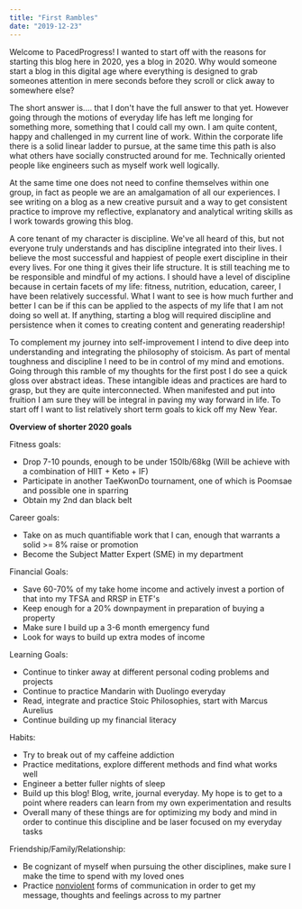 ```yaml
---
title: "First Rambles"
date: "2019-12-23"
---
```


Welcome to PacedProgress! I wanted to start off with the reasons for starting this blog here in 2020, yes a blog in 2020. Why would someone start a blog in this digital age where everything is designed to grab someones attention in mere seconds before they scroll or click away to somewhere else?

The short answer is.... that I don't have the full answer to that yet. However going through the motions of everyday life has left me longing for something more, something that I could call my own. I am quite content, happy and challenged in my current line of work. Within the corporate life there is a solid linear ladder to pursue, at the same time this path is also what others have socially constructed around for me. Technically oriented people like engineers such as myself work well logically.  
  
At the same time one does not need to confine themselves within one group, in fact as people we are an amalgamation of all our experiences. I see writing on a blog as a new creative pursuit and a way to get consistent practice to improve my reflective, explanatory and analytical writing skills as I work towards growing this blog.

A core tenant of my character is discipline. We've all heard of this, but not everyone truly understands and has discipline integrated into their lives. I believe the most successful and happiest of people exert discipline in their every lives. For one thing it gives their life structure. It is still teaching me to be responsible and mindful of my actions. I should have a level of discipline because in certain facets of my life: fitness, nutrition, education, career, I have been relatively successful. What I want to see is how much further and better I can be if this can be applied to the aspects of my life that I am not doing so well at. If anything, starting a blog will required discipline and persistence when it comes to creating content and generating readership!

To complement my journey into self-improvement I intend to dive deep into understanding and integrating the philosophy of stoicism. As part of mental toughness and discipline I need to be in control of my mind and emotions. Going through this ramble of my thoughts for the first post I do see a quick gloss over abstract ideas. These intangible ideas and practices are hard to grasp, but they are quite interconnected. When manifested and put into fruition I am sure they will be integral in paving my way forward in life. To start off I want to list relatively short term goals to kick off my New Year.

**Overview of shorter 2020 goals**

Fitness goals:

- Drop 7-10 pounds, enough to be under 150lb/68kg (Will be achieve with a combination of HIIT + Keto + IF)
- Participate in another TaeKwonDo tournament, one of which is Poomsae and possible one in sparring
- Obtain my 2nd dan black belt

Career goals:

- Take on as much quantifiable work that I can, enough that warrants a solid >= 8% raise or promotion
- Become the Subject Matter Expert (SME) in my department

Financial Goals:

- Save 60-70% of my take home income and actively invest a portion of that into my TFSA and RRSP in ETF's
- Keep enough for a 20% downpayment in preparation of buying a property
- Make sure I build up a 3-6 month emergency fund
- Look for ways to build up extra modes of income

Learning Goals:

- Continue to tinker away at different personal coding problems and projects
- Continue to practice Mandarin with Duolingo everyday
- Read, integrate and practice Stoic Philosophies, start with Marcus Aurelius
- Continue building up my financial literacy

Habits:

- Try to break out of my caffeine addiction
- Practice meditations, explore different methods and find what works well
- Engineer a better fuller nights of sleep
- Build up this blog! Blog, write, journal everyday. My hope is to get to a point where readers can learn from my own experimentation and results
- Overall many of these things are for optimizing my body and mind in order to continue this discipline and be laser focused on my everyday tasks

Friendship/Family/Relationship:

- Be cognizant of myself when pursuing the other disciplines, make sure I make the time to spend with my loved ones
- Practice [nonviolent](https://www.amazon.ca/s?k=non+violent+communication&gclid=Cj0KCQiAl5zwBRCTARIsAIrukdP6_JUFTdtS37w-KbuoNy4SyTznVfTmChwewjHTB4Lp3L4tFcV5fPUaAiGUEALw_wcB&hvadid=229987373642&hvdev=c&hvlocphy=9001502&hvnetw=g&hvpos=1t1&hvqmt=e&hvrand=3840384717998302053&hvtargid=aud-748919244907%3Akwd-297487003085&hydadcr=14957_10147521&tag=googcana-20&ref=pd_sl_n0af4ets3_e) forms of communication in order to get my message, thoughts and feelings across to my partner
